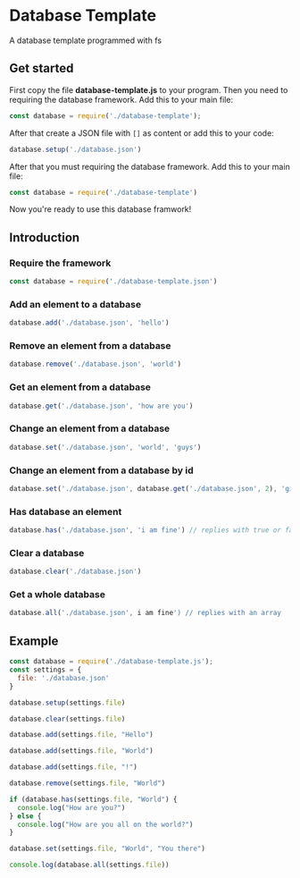 # Database Template
A database template programmed with fs

## Get started
First copy the file __database-template.js__ to your program. Then you need to requiring the database framework. Add this to your main file:
```js
const database = require('./database-template');
```
After that create a JSON file with ``` [] ``` as content or add this to your code:
```js
database.setup('./database.json')
```

After that you must requiring the database framework. Add this to your main file:
```js
const database = require('./database-template')
```
Now you're ready to use this database framwork!

## Introduction
### Require the framework
```js
const database = require('./database-template.json')
```

### Add an element to a database
```js
database.add('./database.json', 'hello')
```

### Remove an element from a database
```js
database.remove('./database.json', 'world')
```

### Get an element from a database
```js
database.get('./database.json', 'how are you')
```

### Change an element from a database
```js
database.set('./database.json', 'world', 'guys')
```

### Change an element from a database by id
```js
database.set('./database.json', database.get('./database.json', 2), 'github')
```

### Has database an element
```js
database.has('./database.json', 'i am fine') // replies with true or false
```

### Clear a database
```js
database.clear('./database.json')
```

### Get a whole database
```js
database.all('./database.json', i am fine') // replies with an array
```

## Example
```js
const database = require('./database-template.js');
const settings = {
  file: './database.json'
}

database.setup(settings.file)

database.clear(settings.file)

database.add(settings.file, "Hello")

database.add(settings.file, "World")

database.add(settings.file, "!")

database.remove(settings.file, "World")

if (database.has(settings.file, "World") {
  console.log("How are you?")
} else {
  console.log("How are you all on the world?")
}

database.set(settings.file, "World", "You there")

console.log(database.all(settings.file))

